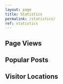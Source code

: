 ```yaml
---
layout: page
title: Statistics
permalink: /statistics/
ref: statistics
---
```


<div class="statistics-page">
  <div class="stat-section">
    <h2>Page Views</h2>
    <div class="chart-container">
      <canvas id="pageViewsChart"></canvas>
    </div>
  </div>

  <div class="stat-section">
    <h2>Popular Posts</h2>
    <div class="chart-container">
      <canvas id="popularPostsChart"></canvas>
    </div>
  </div>

  <div class="stat-section">
    <h2>Visitor Locations</h2>
    <div class="chart-container">
      <canvas id="visitorLocationChart"></canvas>
    </div>
  </div>
</div>

<script src="https://cdn.jsdelivr.net/npm/chart.js"></script>
<script src="{{ '/assets/js/statistics.js' | relative_url }}"></script> 